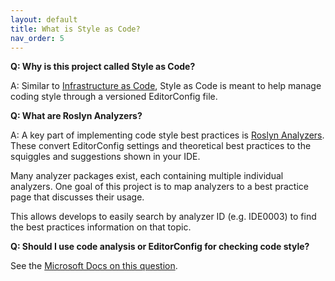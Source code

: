 ```yaml
---
layout: default
title: What is Style as Code?
nav_order: 5
---
```


**Q: Why is this project called Style as Code?**

A: Similar to [Infrastructure as Code](https://docs.microsoft.com/en-us/azure/devops/learn/what-is-infrastructure-as-code), Style as Code is meant to help manage coding style through a versioned EditorConfig file.

**Q: What are Roslyn Analyzers?**

A: A key part of implementing code style best practices is [Roslyn Analyzers](https://docs.microsoft.com/visualstudio/code-quality/roslyn-analyzers-overview). These convert EditorConfig settings and theoretical best practices to the squiggles and suggestions shown in your IDE.

Many analyzer packages exist, each containing multiple individual analyzers. One goal of this project is to map analyzers to a best practice page that discusses their usage.

This allows develops to easily search by analyzer ID (e.g. IDE0003) to find the best practices information on that topic.

**Q: Should I use code analysis or EditorConfig for checking code style?**

See the [Microsoft Docs on this question](https://docs.microsoft.com/en-us/visualstudio/code-quality/analyzers-faq?#code-analysis-versus-editorconfig).
